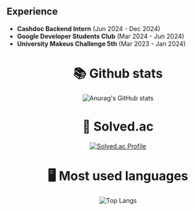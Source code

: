 ## Experience
- **Cashdoc Backend Intern** (Jun 2024 - Dec 2024)
- **Google Developer Students Club** (Mar 2024 - Jun 2024)
- **University Makeus Challenge 5th** (Mar 2023 - Jan 2024)

<div align=center><h1>📚 Github stats </h1></div>

<div align=center>


</div>
<div align=center>

![Anurag's GitHub stats](https://github-readme-stats.vercel.app/api?username=boms03&show_icons=true&theme=radical)

</div>
<div align=center><h1>🏅 Solved.ac</h1></div>

<div align=center>
  
[![Solved.ac Profile](http://mazassumnida.wtf/api/v2/generate_badge?boj=beomsuyoo)](https://solved.ac/profile/beomsuyoo)

</div>



<div align=center><h1>🖥️ Most used languages </h1></div>

<div align=center>
  
![Top Langs](https://github-readme-stats.vercel.app/api/top-langs/?username=boms03&layout=compact&theme=radical)
  
</div>
